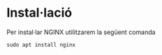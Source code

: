 # Instal·lació
Per instal·lar NGINX utilitzarem la següent comanda
```console
sudo apt install nginx
```
